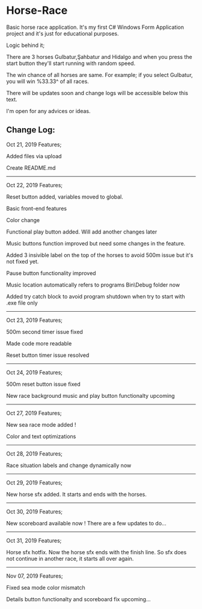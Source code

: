 # Horse-Race
Basic horse race application. 
It's my first C# Windows Form Application project and it's just for educational purposes. 

Logic behind it;

There are 3 horses Gulbatur,Şahbatur and Hidalgo and when you press the start button they'll start running with random speed.

The win chance of all horses are same. For example; if you select Gulbatur, you will win %33.33^ of all races. 

There will be updates soon and change logs will be accessible below this text.

I'm open for any advices or ideas.

Change Log:
-------------------------------
Oct 21, 2019 Features;

Added files via upload

Create README.md

-------------------------------

Oct 22, 2019 Features;

Reset button added, variables moved to global.

Basic front-end features

Color change

Functional play button added. Will add another changes later

Music buttons function improved but need some changes in the feature. 

Added 3 insivible label on the top of the horses to avoid 500m issue but it's not fixed yet.

Pause button functionality improved

Music location automatically refers to programs Bin\Debug folder now

Added try catch block to avoid program shutdown when try to start with .exe file only

-------------------------------

Oct 23, 2019 Features;

500m second timer issue fixed

Made code more readable

Reset button timer issue resolved

-------------------------------

Oct 24, 2019 Features;

500m reset button issue fixed

New race background music and play button functionalty upcoming

-------------------------------

Oct 27, 2019 Features;

New sea race mode added !

Color and text optimizations

-------------------------------

Oct 28, 2019 Features;

Race situation labels and change dynamically now

-------------------------------

Oct 29, 2019 Features;

New horse sfx added. It starts and ends with the horses.

-------------------------------

Oct 30, 2019 Features;

New scoreboard available now ! There are a few updates to do...

-------------------------------

Oct 31, 2019 Features;

Horse sfx hotfix. Now the horse sfx ends with the finish line. So sfx does not continue in another race, it starts all over again.

-------------------------------

Nov 07, 2019 Features;

Fixed sea mode color mismatch

Details button functionalty and scoreboard fix upcoming...

